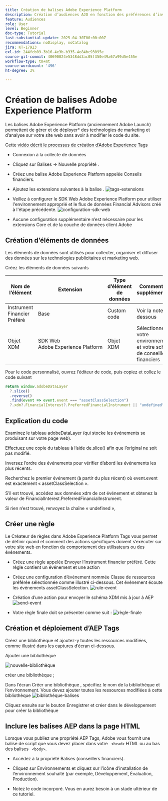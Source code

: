 ```yaml
---
title: Création de balises Adobe Experience Platform
description: Création d’audiences AJO en fonction des préférences d’investissement des utilisateurs (actions, obligations, CD)
feature: Audiences
role: User
level: Beginner
doc-type: Tutorial
last-substantial-update: 2025-04-30T00:00:00Z
recommendations: noDisplay, noCatalog
jira: KT-17923
exl-id: 244fcb09-3b16-4e3b-b335-4e84bc93095e
source-git-commit: 40690024e5348dd3ac05f350e49a67a99d5e455e
workflow-type: tm+mt
source-wordcount: '496'
ht-degree: 3%

---
```


# Création de balises Adobe Experience Platform

Les balises Adobe Experience Platform (anciennement Adobe Launch) permettent de gérer et de déployer* des technologies de marketing et d’analyse sur votre site web sans avoir à modifier le code du site.

Cette [ vidéo décrit le processus de création d’Adobe Experience Tags](https://experienceleague.adobe.com/en/playlists/experience-platform-get-started-with-tags)

* Connexion à la collecte de données
* Cliquez sur Balises -> Nouvelle propriété .
* Créez une balise Adobe Experience Platform appelée Conseils financiers.

* Ajoutez les extensions suivantes à la balise .
  ![tags-extensions](assets/tags-extensions.png)

* Veillez à configurer le SDK Web Adobe Experience Platform pour utiliser l&#39;environnement approprié et le flux de données Financial Advisors créé à l&#39;étape précédente.
  ![configuration-sdk-web](assets/web-sdk-configuration.png)

* Aucune configuration supplémentaire n’est nécessaire pour les extensions Core et de la couche de données client Adobe

## Création d’éléments de données

Les éléments de données sont utilisés pour collecter, organiser et diffuser des données sur les technologies publicitaires et marketing web.

Créez les éléments de données suivants

| Nom de l’élément | Extension | Type d’élément de données | Commentaires supplémentaires |
|------------------------------|-----------------------------------|-------------------|------------------------------------------------------------------------------------------------------------------------------------------------------------------|
| Instrument Financier Préféré | Base | Custom code | Voir la note ci-dessous |
| Objet XDM | SDK Web Adobe Experience Platform | Objet XDM | Sélectionnez votre environnement et votre schéma de conseillers financiers |


Pour le code personnalisé, ouvrez l’éditeur de code, puis copiez et collez le code suivant

```javascript
return window.adobeDataLayer
  ?.slice()
  .reverse()
  .find(event => event.event === "assetClassSelection")
  ?.xdm?.FinancialInterest?.PreferredFinancialInstrument || "undefined";
```

## Explication du code

Examinez le tableau adobeDataLayer (qui stocke les événements se produisant sur votre page web).

Effectuez une copie du tableau à l’aide de.slice() afin que l’original ne soit pas modifié.

Inversez l’ordre des événements pour vérifier d’abord les événements les plus récents.

Recherchez le premier événement (à partir du plus récent) où event.event est exactement « assetClassSelection ».

S’il est trouvé, accédez aux données xdm de cet événement et obtenez la valeur de FinancialInterest.PreferredFinancialInstrument.

Si rien n’est trouvé, renvoyez la chaîne « undefined »,



## Créer une règle

Le Créateur de règles dans Adobe Experience Platform Tags vous permet de définir quand et comment des actions spécifiques doivent s’exécuter sur votre site web en fonction du comportement des utilisateurs ou des événements.

* Créez une règle appelée Envoyer l’instrument financier préféré. Cette règle contient un événement et une action


* Créez une configuration d’événement nommée Classe de ressources préférée sélectionnée comme illustré ci-dessous. Cet événement écoute les événements assetClassSelection.
  ![rule-event](assets/rule-event.png)


* Création d’une action pour envoyer le schéma XDM mis à jour à AEP
  ![send-event](assets/rule-send-event.png)

* Votre règle finale doit se présenter comme suit :
  ![règle-finale](assets/final-rule.png)

## Création et déploiement d’AEP Tags


Créez une bibliothèque et ajoutez-y toutes les ressources modifiées, comme illustré dans les captures d’écran ci-dessous.

Ajouter une bibliothèque

![nouvelle-bibliothèque](assets/tag-add-library.png)

créer une bibliothèque ;

Dans l’écran Créer une bibliothèque , spécifiez le nom de la bibliothèque et l’environnement.
Vous devez ajouter toutes les ressources modifiées à cette bibliothèque
![bibliothèque-balises](assets/tag-build-library.png)

Cliquez ensuite sur le bouton Enregistrer et créer dans le développement pour créer la bibliothèque

## Inclure les balises AEP dans la page HTML

Lorsque vous publiez une propriété AEP Tags, Adobe vous fournit une balise de script que vous devez placer dans votre ``` <head>``` HTML ou au bas des balises ``` <body>```.

* Accédez à la propriété Balises (conseillers financiers).

* Cliquez sur Environnements et cliquez sur l’icône d’installation de l’environnement souhaité (par exemple, Développement, Évaluation, Production).

* Notez le code incorporé. Vous en aurez besoin à un stade ultérieur de ce tutoriel.
